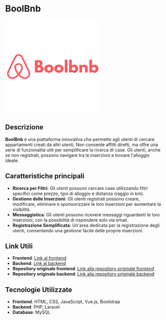 # BoolBnb

<img src="boolbnb-logo.png" alt="boolbnb-logo.png" width="300"/>

## Descrizione

**BoolBnb** è una piattaforma innovativa che permette agli utenti di cercare appartamenti creati da altri utenti. Non consente affitti diretti, ma offre una serie di funzionalità utili per semplificare la ricerca di case. Gli utenti, anche se non registrati, possono navigare tra le inserzioni e trovare l'alloggio ideale.

## Caratteristiche principali

- **Ricerca per Filtri**: Gli utenti possono cercare case utilizzando filtri specifici come prezzo, tipo di alloggio e distanza (raggio in km).
- **Gestione delle Inserzioni**: Gli utenti registrati possono creare, modificare, eliminare e sponsorizzare le loro inserzioni per aumentare la visibilità.
- **Messaggistica**: Gli utenti possono ricevere messaggi riguardanti le loro inserzioni, con la possibilità di rispondere solo via email.
- **Registrazione Semplificata**: Un'area dedicata per la registrazione degli utenti, consentendo una gestione facile delle proprie inserzioni.

## Link Utili

- **Frontend**: [Link al frontend](https://github.com/AlanDAmario/boolbnb-client)
- **Backend**: [Link al backend](https://github.com/AlanDAmario/BoolBnb-Server)
- **Repository originale frontend**: [Link alla repository originale frontend](https://github.com/salvatorebriga/client)
- **Repository originale backend**: [Link alla repository originale backend](https://github.com/salvatorebriga/server)

## Tecnologie Utilizzate

- **Frontend**: HTML, CSS, JavaScript, Vue.js, Bootstrap
- **Backend**: PHP, Laravel
- **Database**: MySQL
